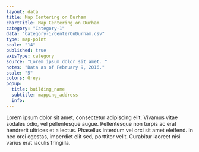 ```yaml
---
layout: data
title: Map Centering on Durham
chartTitle: Map Centering on Durham
category: "Category-1"
data: "Category-1/CenterOnDurham.csv"
type: map-point
scale: "14"
published: true
axisType: category
source: "Lorem ipsum dolor sit amet. "
notes: "Data as of February 9, 2016."
scale: "5"
colors: Greys
popup:
  title: building_name
  subtitle: mapping_address
  info: 
---
```


Lorem ipsum dolor sit amet, consectetur adipiscing elit. Vivamus vitae sodales odio, vel pellentesque augue. Pellentesque non turpis ac erat hendrerit ultrices et a lectus. Phasellus interdum vel orci sit amet eleifend. In nec orci egestas, imperdiet elit sed, porttitor velit. Curabitur laoreet nisi varius erat iaculis fringilla.